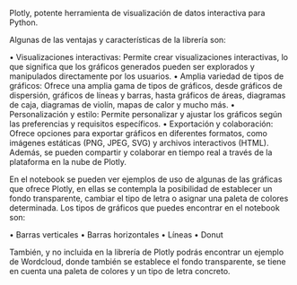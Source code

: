 Plotly, potente herramienta de visualización de datos interactiva para Python.

Algunas de las ventajas y características de la librería son: 

•	Visualizaciones interactivas: Permite crear visualizaciones interactivas, lo que significa que los gráficos generados pueden ser explorados y manipulados directamente por los usuarios.
•	Amplia variedad de tipos de gráficos: Ofrece una amplia gama de tipos de gráficos, desde gráficos de dispersión, gráficos de líneas y barras, hasta gráficos de áreas, diagramas de caja, diagramas de violín, mapas de calor y mucho más.
•	Personalización y estilo: Permite personalizar y ajustar los gráficos según las preferencias y requisitos específicos.
•	Exportación y colaboración: Ofrece opciones para exportar gráficos en diferentes formatos, como imágenes estáticas (PNG, JPEG, SVG) y archivos interactivos (HTML). Además, se pueden compartir y colaborar en tiempo real a través de la plataforma en la nube de Plotly.

En el notebook se pueden ver ejemplos de uso de algunas de las gráficas que ofrece Plotly, en ellas se contempla la posibilidad de establecer un fondo transparente, cambiar el tipo de letra o asignar una paleta de colores determinada. Los tipos de gráficos que puedes encontrar en el notebook son:

•	Barras verticales
•	Barras horizontales
•	Líneas
•	Donut

También, y no incluida en la librería de Plotly podrás encontrar un ejemplo de Wordcloud, donde también se establece el fondo transparente, se tiene en cuenta una paleta de colores y un tipo de letra concreto.

